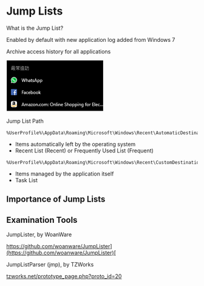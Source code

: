 # Jump Lists

What is the Jump List?

Enabled by default with new application log added from Windows 7

Archive access history for all applications

![](../.gitbook/assets/image%20%2871%29.png)

Jump List Path

```text
%UserProfile%\AppData\Roaming\Microsoft\Windows\Recent\AutomaticDestinations
```

* Items automatically left by the operating system 
* Recent List \(Recent\) or Frequently Used List \(Frequent\) 

```text
%UserProfile%\AppData\Roaming\Microsoft\Windows\Recent\CustomDestinations
```

* Items managed by the application itself 
* Task List

## Importance of Jump Lists

## Examination Tools

JumpLister, by WoanWare 

[https://github.com/woanware/JumpLister](https://github.com/woanware/JumpLister)[ ](https://github.com/woanware/JumpLister)

JumpListParser \(jmp\), by TZWorks 

[tzworks.net/prototype\_page.php?proto\_id=20](https://tzworks.net/prototype_page.php?proto_id=20)

